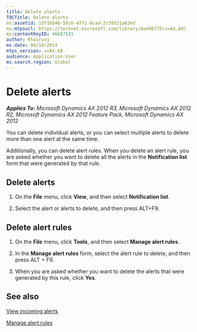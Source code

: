 ```yaml
---
title: Delete alerts
TOCTitle: Delete alerts
ms:assetid: 1df1dd48-58c6-4771-8cad-2c39221a63ed
ms:mtpsurl: https://technet.microsoft.com/library/Aa496775(v=AX.60)
ms:contentKeyID: 46687531
author: Khairunj
ms.date: 04/18/2014
mtps_version: v=AX.60
audience: Application User
ms.search.region: Global
---
```


# Delete alerts 


_**Applies To:** Microsoft Dynamics AX 2012 R3, Microsoft Dynamics AX 2012 R2, Microsoft Dynamics AX 2012 Feature Pack, Microsoft Dynamics AX 2012_

You can delete individual alerts, or you can select multiple alerts to delete more than one alert at the same time.

Additionally, you can delete alert rules. When you delete an alert rule, you are asked whether you want to delete all the alerts in the **Notification list** form that were generated by that rule.

## Delete alerts

1.  On the **File** menu, click **View**, and then select **Notification list**.

2.  Select the alert or alerts to delete, and then press ALT+F9.

## Delete alert rules

1.  On the **File** menu, click **Tools**, and then select **Manage alert rules**.

2.  In the **Manage alert rules** form, select the alert rule to delete, and then press ALT + F9.

3.  When you are asked whether you want to delete the alerts that were generated by this rule, click **Yes**.

## See also

[View incoming alerts](view-incoming-alerts.md)

[Manage alert rules](manage-alert-rules.md)

  


